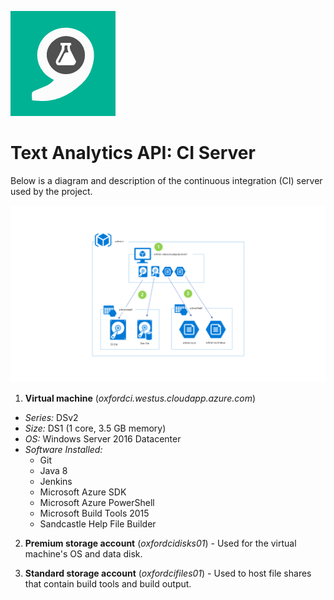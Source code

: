 ![Text Analytics](Images/TextAnalytics.png)

# Text Analytics API: CI Server

Below is a diagram and description of the continuous integration (CI) server used by the project.

![CI Server](Images/ci-server.png)

1. **Virtual machine** (*oxfordci.westus.cloudapp.azure.com*)
  * *Series:* DSv2
  * *Size:* DS1 (1 core, 3.5 GB memory)
  * *OS:* Windows Server 2016 Datacenter
  * *Software Installed:*
    * Git
    * Java 8
    * Jenkins
    * Microsoft Azure SDK
    * Microsoft Azure PowerShell
    * Microsoft Build Tools 2015
    * Sandcastle Help File Builder

2. **Premium storage account** (*oxfordcidisks01*) - Used for the virtual machine's OS and data disk.

3. **Standard storage account** (*oxfordcifiles01*) - Used to host file shares that contain build tools and build output.
